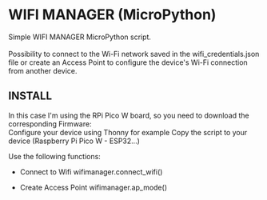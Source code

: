 # WIFI MANAGER (MicroPython)
Simple WIFI MANAGER MicroPython script.
<br><br>
Possibility to connect to the Wi-Fi network saved in the wifi_credentials.json file or create an Access Point to configure the device's Wi-Fi connection from another device.

## INSTALL
In this case I'm using the RPi Pico W board, so you need to download the corresponding Firmware:
<br>
Configure your device using Thonny for example
Copy the script to your device (Raspberry Pi Pico W - ESP32...)

Use the following functions:

- Connect to Wifi
wifimanager.connect_wifi()

- Create Access Point
wifimanager.ap_mode()

